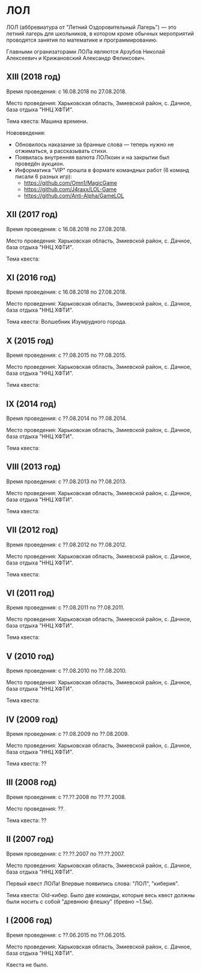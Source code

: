 ЛОЛ
===

ЛОЛ (аббревиатура от "Летний Оздоровительный Лагерь") — это летний лагерь для школьников, в котором кроме обычных мероприятий проводятся занятия по математике и программированию.

Главными огранизаторами ЛОЛа являются Арзубов Николай Алексеевич и Крижановский Александр Феликсович.

## XIII (2018 год)

Время проведения: с 16.08.2018 по 27.08.2018.

Место проведения: Харьковская область, Змиевской район, с. Дачное, база отдыха "ННЦ ХФТИ".

Тема квеста: Машина времени.

Нововведения:

* Обновилось наказание за бранные слова — теперь нужно не отжиматься, а рассказывать стихи.
* Появилась внутренняя валюта ЛОЛкоин и на закрытии был проведён аукцион.
* Информатика "VIP" прошла в формате командных работ (6 команд писали 6 разных игр):
  * https://github.com/Omn1/MagicGame
  * https://github.com/J4raxx/LOL-Game
  * https://github.com/Anti-Alpha/GameLOL


## XII (2017 год)

Время проведения: с 16.08.2018 по 27.08.2018.

Место проведения: Харьковская область, Змиевской район, с. Дачное, база отдыха "ННЦ ХФТИ".

Тема квеста:


## XI (2016 год)

Время проведения: с 16.08.2018 по 27.08.2018.

Место проведения: Харьковская область, Змиевской район, с. Дачное, база отдыха "ННЦ ХФТИ".

Тема квеста: Волшебник Изумрудного города.


## X (2015 год)

Время проведения: с ??.08.2015 по ??.08.2015.

Место проведения: Харьковская область, Змиевской район, с. Дачное, база отдыха "ННЦ ХФТИ".

Тема квеста:


## IX (2014 год)

Время проведения: с ??.08.2014 по ??.08.2014.

Место проведения: Харьковская область, Змиевской район, с. Дачное, база отдыха "ННЦ ХФТИ".

Тема квеста:


## VIII (2013 год)

Время проведения: с ??.08.2013 по ??.08.2013.

Место проведения: Харьковская область, Змиевской район, с. Дачное, база отдыха "ННЦ ХФТИ".

Тема квеста:


## VII (2012 год)

Время проведения: с ??.08.2012 по ??.08.2012.

Место проведения: Харьковская область, Змиевской район, с. Дачное, база отдыха "ННЦ ХФТИ".

Тема квеста:


## VI (2011 год)

Время проведения: с ??.08.2011 по ??.08.2011.

Место проведения: Харьковская область, Змиевской район, с. Дачное, база отдыха "ННЦ ХФТИ".

Тема квеста:


## V (2010 год)

Время проведения: с ??.08.2010 по ??.08.2010.

Место проведения: Харьковская область, Змиевской район, с. Дачное, база отдыха "ННЦ ХФТИ".

Тема квеста:


## IV (2009 год)

Время проведения: с ??.08.2009 по ??.08.2009.

Место проведения: Харьковская область, Змиевской район, с. Дачное, база отдыха "ННЦ ХФТИ".

Тема квеста: ??


## III (2008 год)

Время проведения: с ??.??.2008 по ??.??.2008.

Место проведения: ??.

Тема квеста: ??


## II (2007 год)

Время проведения: с ??.??.2007 по ??.??.2007.

Место проведения: Харьковская область, Змиевской район, с. Дачное, база отдыха "ННЦ ХФТИ".

Первый квест ЛОЛа! Впервые появились слова: "ЛОЛ", "киберия".

Тема квеста: Old-кибер. Было две команды, которые весь квест должны были носить с собой "древнюю флешку" (бревно ~1.5м).

## I (2006 год)

Время проведения: с ??.06.2015 по ??.06.2015.

Место проведения: Харьковская область, Змиевской район, с. Дачное, база отдыха "ННЦ ХФТИ".

Квеста не было.
